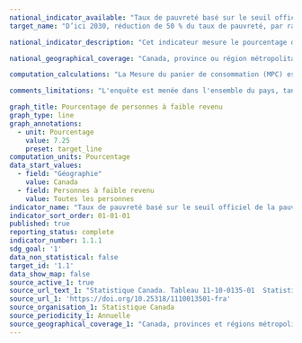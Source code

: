 ```yaml
---
national_indicator_available: "Taux de pauvreté basé sur le seuil officiel de la pauvreté canadienne"
target_name: "D’ici 2030, réduction de 50 % du taux de pauvreté, par rapport au niveau de 2015"

national_indicator_description: "Cet indicateur mesure le pourcentage de personnes à faible revenu basé sur la Mesure du panier de consommation (MPC), qui a été adoptée comme la mesure officielle de la pauvreté canadienne. D'après la MPC, une famille est à faible revenu si son revenu est insuffisant pour acheter un panier spécifique de produits et services dans sa communauté."

national_geographical_coverage: "Canada, province ou région métropolitaine de recensement"

computation_calculations: "La Mesure du panier de consommation (MPC) est fondée sur le coût d'un panier de biens et de services précis correspondant à un niveau de vie de base modeste. Le panier comprend la nourriture, les vêtements, le transport, le logement et d'autres dépenses pour une famille de référence. Ces coûts sont comparés au revenu disponible des familles pour déterminer si elles vivent ou non sous le seuil de la pauvreté."

comments_limitations: "L'enquête est menée dans l'ensemble du pays, tant dans les provinces que dans les territoires. Sont exclus du champ de l'enquête les personnes qui vivent dans les réserves et dans d'autres peuplements autochtones des provinces, les pensionnaires d'établissements institutionnels et les ménages situés dans des régions extrêmement éloignées où la densité de population est très faible. Dans l'ensemble, ces exclusions représentent moins de 2 % de la population."

graph_title: Pourcentage de personnes à faible revenu
graph_type: line
graph_annotations:
  - unit: Pourcentage
    value: 7.25
    preset: target_line
computation_units: Pourcentage
data_start_values:
  - field: "Géographie"
    value: Canada
  - field: Personnes à faible revenu 
    value: Toutes les personnes
indicator_name: "Taux de pauvreté basé sur le seuil officiel de la pauvreté canadienne"
indicator_sort_order: 01-01-01
published: true
reporting_status: complete
indicator_number: 1.1.1
sdg_goal: '1'
data_non_statistical: false
target_id: '1.1'
data_show_map: false
source_active_1: true
source_url_text_1: "Statistique Canada. Tableau 11-10-0135-01  Statistiques du faible revenu selon l'âge, le sexe et le type de famille économique"
source_url_1: 'https://doi.org/10.25318/1110013501-fra'
source_organisation_1: Statistique Canada
source_periodicity_1: Annuelle
source_geographical_coverage_1: "Canada, provinces et régions métropolitaine de recensement"
---
```

